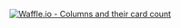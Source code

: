 [![Waffle.io - Columns and their card count](https://badge.waffle.io/osate/osate2-core.svg?columns=all)](https://waffle.io/osate/osate2-core)
